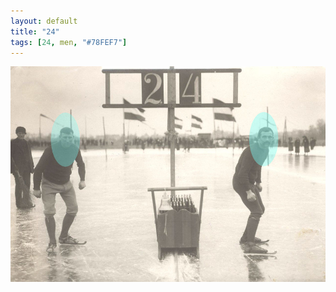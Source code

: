 ```yaml
---
layout: default
title: "24"
tags: [24, men, "#78FEF7"]
---
```


[![24](/images/24.jpg "Yesterday is a day you've lost")](/images/24.jpg)
